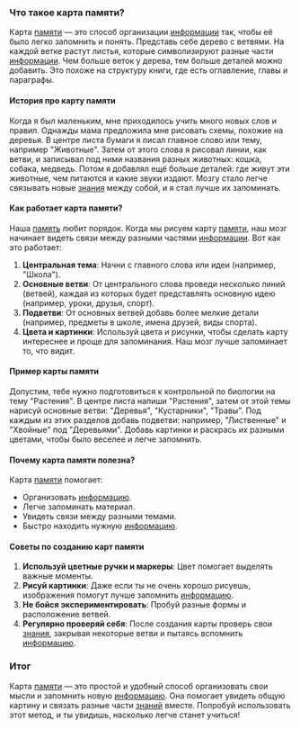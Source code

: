 ### Что такое карта памяти?

Карта [памяти](KIDBOOK/learning/knowledge_structure/Память.md) — это способ организации [информации](KIDBOOK/learning/knowledge_structure/Информация.md) так, чтобы её было легко запомнить и понять. Представь себе дерево с ветвями. На каждой ветке растут листья, которые символизируют разные части [информации](KIDBOOK/learning/knowledge_structure/Информация.md). Чем больше веток у дерева, тем больше деталей можно добавить. Это похоже на структуру книги, где есть оглавление, главы и параграфы.

#### История про карту памяти

Когда я был маленьким, мне приходилось учить много новых слов и правил. Однажды мама предложила мне рисовать схемы, похожие на деревья. В центре листа бумаги я писал главное слово или тему, например "Животные". Затем от этого слова я рисовал линии, как ветви, и записывал под ними названия разных животных: кошка, собака, медведь. Потом я добавлял ещё больше деталей: где живут эти животные, чем питаются и какие звуки издают. Мозгу стало легче связывать новые [знания](KIDBOOK/learning/knowledge_structure/Знание.md) между собой, и я стал лучше их запоминать.

#### Как работает карта памяти?

Наша [память](KIDBOOK/learning/knowledge_structure/Память.md) любит порядок. Когда мы рисуем карту [памяти](KIDBOOK/learning/knowledge_structure/Память.md), наш мозг начинает видеть связи между разными частями [информации](KIDBOOK/learning/knowledge_structure/Информация.md). Вот как это работает:

1. **Центральная тема**: Начни с главного слова или идеи (например, "Школа").
2. **Основные ветви**: От центрального слова проведи несколько линий (ветвей), каждая из которых будет представлять основную идею (например, уроки, друзья, спорт).
3. **Подветви**: От основных ветвей добавь более мелкие детали (например, предметы в школе, имена друзей, виды спорта).
4. **Цвета и картинки**: Используй цвета и рисунки, чтобы сделать карту интереснее и проще для запоминания. Наш мозг лучше запоминает то, что видит.

#### Пример карты памяти

Допустим, тебе нужно подготовиться к контрольной по биологии на тему "Растения". В центре листа напиши "Растения", затем от этой темы нарисуй основные ветви: "Деревья", "Кустарники", "Травы". Под каждым из этих разделов добавь подветви: например, "Лиственные" и "Хвойные" под "Деревьями". Добавь картинки и раскрась их разными цветами, чтобы было веселее и легче запомнить.

#### Почему карта памяти полезна?

Карта [памяти](KIDBOOK/learning/knowledge_structure/Память.md) помогает:

- Организовать [информацию](KIDBOOK/learning/knowledge_structure/Информация.md).
- Легче запоминать материал.
- Увидеть связи между разными темами.
- Быстро находить нужную [информацию](KIDBOOK/learning/knowledge_structure/Информация.md).

#### Советы по созданию карт памяти

1. **Используй цветные ручки и маркеры**: Цвет помогает выделять важные моменты.
2. **Рисуй картинки**: Даже если ты не очень хорошо рисуешь, изображения помогут лучше запомнить [информацию](KIDBOOK/learning/knowledge_structure/Информация.md).
3. **Не бойся экспериментировать**: Пробуй разные формы и расположение ветвей.
4. **Регулярно проверяй себя**: После создания карты проверь свои [знания](KIDBOOK/learning/knowledge_structure/Знание.md), закрывая некоторые ветви и пытаясь вспомнить [информацию](KIDBOOK/learning/knowledge_structure/Информация.md).

### Итог

Карта [памяти](KIDBOOK/learning/knowledge_structure/Память.md) — это простой и удобный способ организовать свои мысли и запомнить новую [информацию](KIDBOOK/learning/knowledge_structure/Информация.md). Она помогает увидеть общую картину и связать разные части [знаний](KIDBOOK/learning/knowledge_structure/Знание.md) вместе. Попробуй использовать этот метод, и ты увидишь, насколько легче станет учиться!